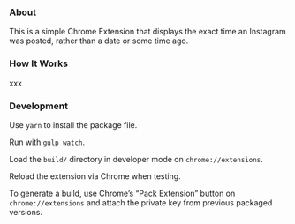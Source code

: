 ### About

This is a simple Chrome Extension that displays the exact time an Instagram was posted, rather than a date or some time ago.

### How It Works

xxx

### Development

Use `yarn` to install the package file.

Run with `gulp watch`.

Load the `build/` directory in developer mode on `chrome://extensions`.

Reload the extension via Chrome when testing.

To generate a build, use Chrome’s “Pack Extension” button on `chrome://extensions` and attach the private key from previous packaged versions.
